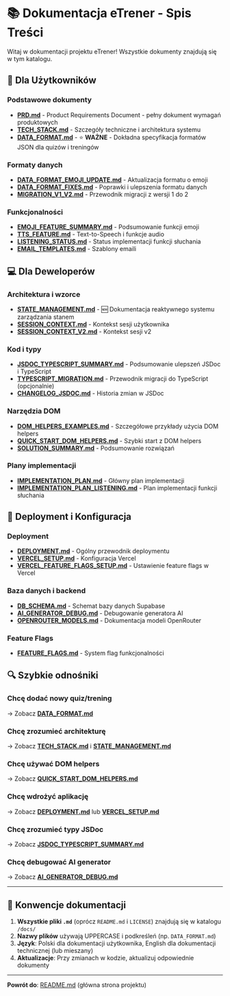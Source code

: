 # 📚 Dokumentacja eTrener - Spis Treści

Witaj w dokumentacji projektu eTrener! Wszystkie dokumenty znajdują się w tym katalogu.

## 🎯 Dla Użytkowników

### Podstawowe dokumenty
- **[PRD.md](PRD.md)** - Product Requirements Document - pełny dokument wymagań produktowych
- **[TECH_STACK.md](TECH_STACK.md)** - Szczegóły techniczne i architektura systemu
- **[DATA_FORMAT.md](DATA_FORMAT.md)** - ⭐ **WAŻNE** - Dokładna specyfikacja formatów JSON dla quizów i treningów

### Formaty danych
- **[DATA_FORMAT_EMOJI_UPDATE.md](DATA_FORMAT_EMOJI_UPDATE.md)** - Aktualizacja formatu o emoji
- **[DATA_FORMAT_FIXES.md](DATA_FORMAT_FIXES.md)** - Poprawki i ulepszenia formatu danych
- **[MIGRATION_V1_V2.md](MIGRATION_V1_V2.md)** - Przewodnik migracji z wersji 1 do 2

### Funkcjonalności
- **[EMOJI_FEATURE_SUMMARY.md](EMOJI_FEATURE_SUMMARY.md)** - Podsumowanie funkcji emoji
- **[TTS_FEATURE.md](TTS_FEATURE.md)** - Text-to-Speech i funkcje audio
- **[LISTENING_STATUS.md](LISTENING_STATUS.md)** - Status implementacji funkcji słuchania
- **[EMAIL_TEMPLATES.md](EMAIL_TEMPLATES.md)** - Szablony emaili

## 💻 Dla Deweloperów

### Architektura i wzorce
- **[STATE_MANAGEMENT.md](STATE_MANAGEMENT.md)** - 🆕 Dokumentacja reaktywnego systemu zarządzania stanem
- **[SESSION_CONTEXT.md](SESSION_CONTEXT.md)** - Kontekst sesji użytkownika
- **[SESSION_CONTEXT_V2.md](SESSION_CONTEXT_V2.md)** - Kontekst sesji v2

### Kod i typy
- **[JSDOC_TYPESCRIPT_SUMMARY.md](JSDOC_TYPESCRIPT_SUMMARY.md)** - Podsumowanie ulepszeń JSDoc i TypeScript
- **[TYPESCRIPT_MIGRATION.md](TYPESCRIPT_MIGRATION.md)** - Przewodnik migracji do TypeScript (opcjonalnie)
- **[CHANGELOG_JSDOC.md](CHANGELOG_JSDOC.md)** - Historia zmian w JSDoc

### Narzędzia DOM
- **[DOM_HELPERS_EXAMPLES.md](DOM_HELPERS_EXAMPLES.md)** - Szczegółowe przykłady użycia DOM helpers
- **[QUICK_START_DOM_HELPERS.md](QUICK_START_DOM_HELPERS.md)** - Szybki start z DOM helpers
- **[SOLUTION_SUMMARY.md](SOLUTION_SUMMARY.md)** - Podsumowanie rozwiązań

### Plany implementacji
- **[IMPLEMENTATION_PLAN.md](IMPLEMENTATION_PLAN.md)** - Główny plan implementacji
- **[IMPLEMENTATION_PLAN_LISTENING.md](IMPLEMENTATION_PLAN_LISTENING.md)** - Plan implementacji funkcji słuchania

## 🚀 Deployment i Konfiguracja

### Deployment
- **[DEPLOYMENT.md](DEPLOYMENT.md)** - Ogólny przewodnik deploymentu
- **[VERCEL_SETUP.md](VERCEL_SETUP.md)** - Konfiguracja Vercel
- **[VERCEL_FEATURE_FLAGS_SETUP.md](VERCEL_FEATURE_FLAGS_SETUP.md)** - Ustawienie feature flags w Vercel

### Baza danych i backend
- **[DB_SCHEMA.md](DB_SCHEMA.md)** - Schemat bazy danych Supabase
- **[AI_GENERATOR_DEBUG.md](AI_GENERATOR_DEBUG.md)** - Debugowanie generatora AI
- **[OPENROUTER_MODELS.md](OPENROUTER_MODELS.md)** - Dokumentacja modeli OpenRouter

### Feature Flags
- **[FEATURE_FLAGS.md](FEATURE_FLAGS.md)** - System flag funkcjonalności

## 🔍 Szybkie odnośniki

### Chcę dodać nowy quiz/trening
→ Zobacz **[DATA_FORMAT.md](DATA_FORMAT.md)**

### Chcę zrozumieć architekturę
→ Zobacz **[TECH_STACK.md](TECH_STACK.md)** i **[STATE_MANAGEMENT.md](STATE_MANAGEMENT.md)**

### Chcę używać DOM helpers
→ Zobacz **[QUICK_START_DOM_HELPERS.md](QUICK_START_DOM_HELPERS.md)**

### Chcę wdrożyć aplikację
→ Zobacz **[DEPLOYMENT.md](DEPLOYMENT.md)** lub **[VERCEL_SETUP.md](VERCEL_SETUP.md)**

### Chcę zrozumieć typy JSDoc
→ Zobacz **[JSDOC_TYPESCRIPT_SUMMARY.md](JSDOC_TYPESCRIPT_SUMMARY.md)**

### Chcę debugować AI generator
→ Zobacz **[AI_GENERATOR_DEBUG.md](AI_GENERATOR_DEBUG.md)**

---

## 📝 Konwencje dokumentacji

1. **Wszystkie pliki `.md`** (oprócz `README.md` i `LICENSE`) znajdują się w katalogu `/docs/`
2. **Nazwy plików** używają UPPERCASE i podkreśleń (np. `DATA_FORMAT.md`)
3. **Język**: Polski dla dokumentacji użytkownika, English dla dokumentacji technicznej (lub mieszany)
4. **Aktualizacje**: Przy zmianach w kodzie, aktualizuj odpowiednie dokumenty

---

**Powrót do**: [README.md](../README.md) (główna strona projektu)

